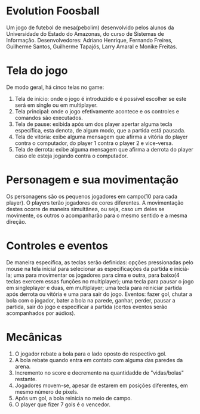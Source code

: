 # Evolution Foosball
Um jogo de futebol de mesa(pebolim) desenvolvido pelos alunos da Universidade do Estado do Amazonas, do curso de Sistemas de Informação.
Desenvolvedores: Adriano Henrique, Fernando Freires, Guilherme Santos, Guilherme Tapajós, Larry Amaral e Monike Freitas.
  # Tela do jogo
  De modo geral, há cinco telas no game:
  1. Tela de início: onde o jogo é introduzido e é possível escolher se este será em single ou em multiplayer.
  2. Tela principal: onde o jogo efetivamente acontece e os controles e comandos são executados.
  3. Tela de pause: exibida após um dos player apertar alguma tecla específica, esta denota, de algum modo, que a partida está pausada.
  4. Tela de vitória: exibe alguma mensagem que afirma a vitória do player contra o computador, do player 1 contra o player 2 e vice-versa.
  5. Tela de derrota: exibe alguma mensagem que afirma a derrota do player caso ele esteja jogando contra o computador.
  
  # Personagem e sua movimentação
  Os personagens são os pequenos jogadores em campo(10 para cada player). O players terão jogadores de cores diferentes.
  A movimentação destes ocorre de maneira simultânea, ou seja, caso um deles se movimente, os outros o acompanharão para o mesmo sentido e a mesma direção.
  
  # Controles e eventos
  De maneira específica, as teclas serão definidas: opções pressionadas pelo mouse na tela inicial para selecionar as especificações da partida e iniciá-la;
                                                    uma para movimentar os jogadores para cima e outra, para baixo(4 teclas exercem essas funções no multiplayer);
                                                    uma tecla para pausar o jogo em singleplayer e duas, em multiplayer;
                                                    uma tecla para reiniciar partida após derrota ou vitória e uma para sair do jogo.
  Eventos: fazer gol, chutar a bola com o jogador, bater a bola na parede, ganhar, perder, pausar a partida, sair do jogo e especificar a partida
  (certos eventos serão acompanhados por aúdios).
  
  # Mecânicas
  1. O jogador rebate a bola para o lado oposto do respectivo gol.
  2. A bola rebate quando entra em contato com alguma das paredes da arena.
  3. Incremento no score e decremento na quantidadde de "vidas/bolas" restante.
  4. Jogadores movem-se, apesar de estarem em posições diferentes, em mesmo número de pixels.
  5. Após um gol, a bola reinicia no meio de campo.
  6. O player que fizer 7 gols é o vencedor.
                                                    
                                                    
     
